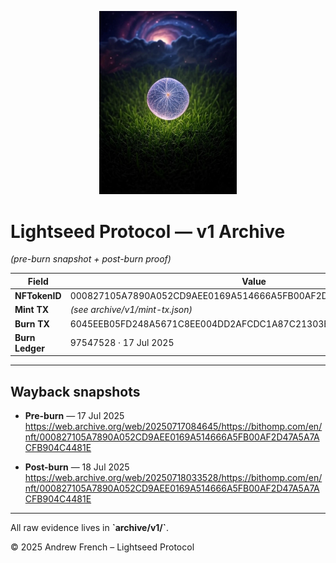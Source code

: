 <p align="center">
  <img src="../media/lightseed_nft.png" width="220" alt="Lightseed v1 NFT"/>
</p>

# Lightseed Protocol — v1 Archive  
*(pre-burn snapshot + post-burn proof)*

| Field | Value |
|-------|-------|
| **NFTokenID** | 000827105A7890A052CD9AEE0169A514666A5FB00AF2D47A5A7ACFB904C4481E |
| **Mint TX** | *(see archive/v1/mint-tx.json)* |
| **Burn TX** | 6045EEB05FD248A5671C8EE004DD2AFCDC1A87C21303EA6379D022079EEC0839 |
| **Burn Ledger** | 97547528 · 17 Jul 2025 |

---

## Wayback snapshots

* **Pre-burn** — 17 Jul 2025  
  <https://web.archive.org/web/20250717084645/https://bithomp.com/en/nft/000827105A7890A052CD9AEE0169A514666A5FB00AF2D47A5A7ACFB904C4481E>

* **Post-burn** — 18 Jul 2025  
  <https://web.archive.org/web/20250718033528/https://bithomp.com/en/nft/000827105A7890A052CD9AEE0169A514666A5FB00AF2D47A5A7ACFB904C4481E>

---

All raw evidence lives in **\`archive/v1/\`**.

© 2025 Andrew French – Lightseed Protocol

